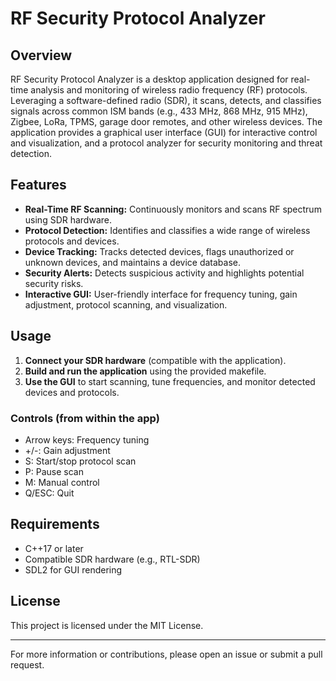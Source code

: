 # RF Security Protocol Analyzer

## Overview

RF Security Protocol Analyzer is a desktop application designed for real-time analysis and monitoring of wireless radio frequency (RF) protocols. Leveraging a software-defined radio (SDR), it scans, detects, and classifies signals across common ISM bands (e.g., 433 MHz, 868 MHz, 915 MHz), Zigbee, LoRa, TPMS, garage door remotes, and other wireless devices. The application provides a graphical user interface (GUI) for interactive control and visualization, and a protocol analyzer for security monitoring and threat detection.

## Features
- **Real-Time RF Scanning:** Continuously monitors and scans RF spectrum using SDR hardware.
- **Protocol Detection:** Identifies and classifies a wide range of wireless protocols and devices.
- **Device Tracking:** Tracks detected devices, flags unauthorized or unknown devices, and maintains a device database.
- **Security Alerts:** Detects suspicious activity and highlights potential security risks.
- **Interactive GUI:** User-friendly interface for frequency tuning, gain adjustment, protocol scanning, and visualization.

## Usage
1. **Connect your SDR hardware** (compatible with the application).
2. **Build and run the application** using the provided makefile.
3. **Use the GUI** to start scanning, tune frequencies, and monitor detected devices and protocols.

### Controls (from within the app)
- Arrow keys: Frequency tuning
- +/-: Gain adjustment
- S: Start/stop protocol scan
- P: Pause scan
- M: Manual control
- Q/ESC: Quit

## Requirements
- C++17 or later
- Compatible SDR hardware (e.g., RTL-SDR)
- SDL2 for GUI rendering

## License
This project is licensed under the MIT License.

---

For more information or contributions, please open an issue or submit a pull request.
